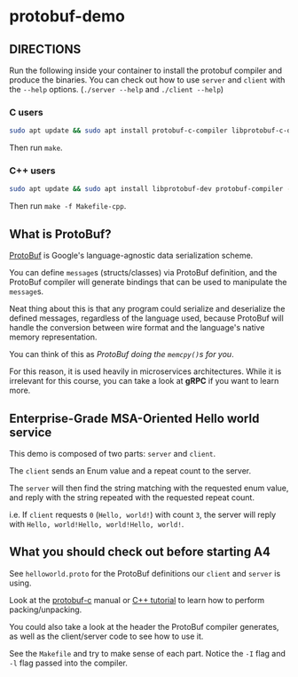 # protobuf-demo

## DIRECTIONS
Run the following inside your container to install the protobuf compiler and produce the binaries. You can check out how to use `server` and `client` with the `--help` options. (`./server --help` and `./client --help`)
### C users
```sh
sudo apt update && sudo apt install protobuf-c-compiler libprotobuf-c-dev protobuf-compiler -y
```
Then run `make`.
### C++ users
```sh
sudo apt update && sudo apt install libprotobuf-dev protobuf-compiler -y
```
Then run `make -f Makefile-cpp`.

## What is ProtoBuf?

[ProtoBuf](https://protobuf.dev/programming-guides/proto2/) is Google's language-agnostic data serialization scheme.

You can define `message`s (structs/classes) via ProtoBuf definition, and the ProtoBuf compiler will generate bindings that can be used to manipulate the `message`s.

Neat thing about this is that any program could serialize and deserialize the defined messages, regardless of the language used, because ProtoBuf will handle the conversion between wire format and the language's native memory representation.

You can think of this as *ProtoBuf doing the `memcpy()`s for you*.

For this reason, it is used heavily in microservices architectures. While it is irrelevant for this course, you can take a look at **gRPC** if you want to learn more.

## Enterprise-Grade MSA-Oriented Hello world service

This demo is composed of two parts: `server` and `client`.

The `client` sends an Enum value and a repeat count to the server.

The `server` will then find the string matching with the requested enum value, and reply with the string repeated with the requested repeat count.

i.e. If `client` requests `0` (`Hello, world!`) with count `3`, the server will reply with `Hello, world!Hello, world!Hello, world!`.

## What you should check out before starting A4

See `helloworld.proto` for the ProtoBuf definitions our `client` and `server` is using.

Look at the [protobuf-c](https://protobuf-c.github.io/protobuf-c/pack.html) manual or [C++ tutorial](https://protobuf.dev/getting-started/cpptutorial/) to learn how to perform packing/unpacking. 

You could also take a look at the header the ProtoBuf compiler generates, as well as the client/server code to see how to use it.

See the `Makefile` and try to make sense of each part. Notice the `-I` flag and `-l` flag passed into the compiler.
